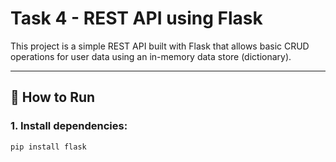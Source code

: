 # Task 4 - REST API using Flask

This project is a simple REST API built with Flask that allows basic CRUD operations for user data using an in-memory data store (dictionary).

---

## 🔧 How to Run

### 1. Install dependencies:
```bash
pip install flask

